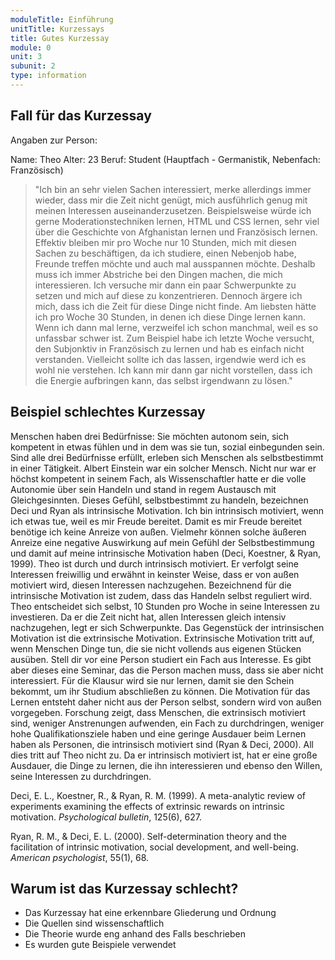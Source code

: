 ```yaml
---
moduleTitle: Einführung
unitTitle: Kurzessays
title: Gutes Kurzessay
module: 0
unit: 3
subunit: 2
type: information
---
```


## Fall für das Kurzessay

Angaben zur Person: 

Name: Theo
Alter: 23
Beruf: Student (Hauptfach - Germanistik, Nebenfach: Französisch)

> "Ich bin an sehr vielen Sachen interessiert, merke allerdings immer wieder, dass mir die Zeit nicht genügt, mich ausführlich genug mit meinen Interessen auseinanderzusetzen. Beispielsweise würde ich gerne Moderationstechniken lernen, HTML und CSS lernen, sehr viel über die Geschichte von Afghanistan lernen und Französisch lernen. Effektiv bleiben mir pro Woche nur 10 Stunden, mich mit diesen Sachen zu beschäftigen, da ich studiere, einen Nebenjob habe, Freunde treffen möchte und auch mal ausspannen möchte. Deshalb muss ich immer Abstriche bei den Dingen machen, die mich interessieren. Ich versuche mir dann  ein paar Schwerpunkte zu setzen und mich auf diese zu konzentrieren. Dennoch ärgere ich mich, dass ich die Zeit für diese Dinge nicht finde. Am liebsten hätte ich pro Woche 30 Stunden, in denen ich diese Dinge lernen kann. Wenn ich dann mal lerne, verzweifel ich schon manchmal, weil es so unfassbar schwer ist. Zum Beispiel habe ich letzte Woche versucht, den Subjonktiv in Französisch zu lernen und hab es einfach nicht verstanden. Vielleicht sollte ich das lassen, irgendwie werd ich es wohl nie verstehen. Ich kann mir dann gar nicht vorstellen, dass ich die Energie aufbringen kann, das selbst irgendwann zu lösen."


## Beispiel schlechtes Kurzessay

Menschen haben drei Bedürfnisse: Sie möchten autonom sein, sich kompetent in etwas fühlen und in dem was sie tun, sozial einbegunden sein. Sind alle drei Bedürfnisse erfüllt, erleben sich Menschen als selbstbestimmt in einer Tätigkeit. Albert Einstein war ein solcher Mensch. Nicht nur war er höchst kompetent in seinem Fach, als Wissenschaftler hatte er die volle Autonomie über sein Handeln und stand in regem Austausch mit Gleichgesinnten. Dieses Gefühl, selbstbestimmt zu handeln, bezeichnen Deci und Ryan als intrinsische Motivation. Ich bin intrinsisch motiviert, wenn ich etwas tue, weil es mir Freude bereitet. Damit es mir Freude bereitet benötige ich keine Anreize von außen. Vielmehr können solche äußeren Anreize eine negative Auswirkung auf mein Gefühl der Selbstbestimmung und damit auf meine intrinsische Motivation haben (Deci, Koestner, & Ryan, 1999). Theo ist durch und durch intrinsisch motiviert. Er verfolgt seine Interessen freiwillig und erwähnt in keinster Weise, dass er von außen motiviert wird, diesen Interessen nachzugehen. Bezeichnend für die intrinsische Motivation ist zudem, dass das Handeln selbst reguliert wird. Theo entscheidet sich selbst, 10 Stunden pro Woche in seine Interessen zu investieren. Da er die Zeit nicht hat, allen Interessen gleich intensiv nachzugehen, legt er sich Schwerpunkte. Das Gegenstück der intrinsischen Motivation ist die extrinsische Motivation. Extrinsische Motivation tritt auf, wenn Menschen Dinge tun, die sie nicht vollends aus eigenen Stücken ausüben. Stell dir vor eine Person studiert ein Fach aus Interesse. Es gibt aber dieses eine Seminar, das die Person machen muss, dass sie aber nicht interessiert. Für die Klausur wird sie nur lernen, damit sie den Schein bekommt, um ihr Studium abschließen zu können. Die Motivation für das Lernen entsteht daher nicht aus der Person selbst, sondern wird von außen vorgegeben. Forschung zeigt, dass Menschen, die extrinsisch motiviert sind, weniger Anstrenungen aufwenden, ein Fach zu durchdringen, weniger hohe Qualifikationsziele haben und eine geringe Ausdauer beim Lernen haben als Personen, die intrinsisch motiviert sind (Ryan & Deci, 2000). All dies tritt auf Theo nicht zu. Da er intrinsisch motiviert ist, hat er eine große Ausdauer, die Dinge zu lernen, die ihn interessieren und ebenso den Willen, seine Interessen zu durchdringen. 


Deci, E. L., Koestner, R., & Ryan, R. M. (1999). A meta-analytic review of experiments examining the effects of extrinsic rewards on intrinsic motivation. *Psychological bulletin*, 125(6), 627.

Ryan, R. M., & Deci, E. L. (2000). Self-determination theory and the facilitation of intrinsic motivation, social development, and well-being. *American psychologist*, 55(1), 68.


## Warum ist das Kurzessay schlecht?

* Das Kurzessay hat eine erkennbare Gliederung und Ordnung 
* Die Quellen sind wissenschaftlich
* Die Theorie wurde eng anhand des Falls beschrieben
* Es wurden gute Beispiele verwendet